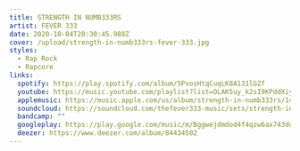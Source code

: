 ```yaml
---
title: STRENGTH IN NUMB333RS
artist: FEVER 333
date: 2020-10-04T20:30:45.988Z
cover: /upload/strength-in-numb333rs-fever-333.jpg
styles:
  - Rap Rock
  - Rapcore
links:
  spotify: https://play.spotify.com/album/5PvosHtqCuqLK8A131lGZf
  youtube: https://music.youtube.com/playlist?list=OLAK5uy_k2sI9KPddXiy8mkM1I0IHdKCKzmMPBoAc
  applemusic: https://music.apple.com/us/album/strength-in-numb333rs/1441326645?uo=4
  soundcloud: https://soundcloud.com/thefever333-music/sets/strength-in-numb333rs
  bandcamp: ""
  googleplay: https://play.google.com/music/m/Bggwejdmdod4f4qzw6ax743dugq?signup_if_needed=1
  deezer: https://www.deezer.com/album/84434502
---
```

